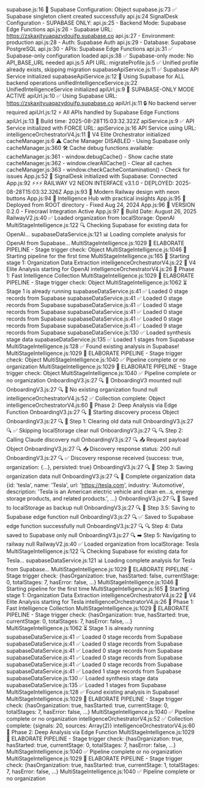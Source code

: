 supabase.js:16 🔧 Supabase Configuration: Object
supabase.js:73 ✅ Supabase singleton client created successfully
api.js:24 SignalDesk Configuration - SUPABASE ONLY:
api.js:25 - Backend Mode: Supabase Edge Functions
api.js:26 - Supabase URL: https://zskaxjtyuaqazydouifp.supabase.co
api.js:27 - Environment: production
api.js:28 - Auth: Supabase Auth
api.js:29 - Database: Supabase PostgreSQL
api.js:30 - APIs: Supabase Edge Functions
api.js:31 ✅ Supabase-only configuration loaded
api.js:38 ✅ Supabase-only mode: No API_BASE_URL needed
api.js:5 API URL:
migrateProfile.js:5 ✅ Unified profile already exists, skipping migration
supabaseApiService.js:11 ✅ Supabase API Service initialized
supabaseApiService.js:12 🚀 Using Supabase for ALL backend operations
unifiedIntelligenceService.js:22 UnifiedIntelligenceService initialized
apiUrl.js:9 🚀 SUPABASE-ONLY MODE ACTIVE
apiUrl.js:10 ✅ Using Supabase URL: https://zskaxjtyuaqazydouifp.supabase.co
apiUrl.js:11 🔒 No backend server required
apiUrl.js:12 ⚡ All APIs handled by Supabase Edge Functions
apiUrl.js:13 📅 Build time: 2025-08-28T15:03:32.322Z
apiService.js:9 ✅ API Service initialized with FORCE URL:
apiService.js:16 API Service using URL:
intelligenceOrchestratorV4.js:11 🎯 V4 Elite Orchestrator initialized
cacheManager.js:6 ⚠️ Cache Manager DISABLED - Using Supabase only
cacheManager.js:360 🛠️ Cache debug functions available:
cacheManager.js:361 - window.debugCache() - Show cache state
cacheManager.js:362 - window.clearAllCache() - Clear all caches
cacheManager.js:363 - window.checkCacheContamination() - Check for issues
App.js:52 🚀 SignalDesk initialized with Supabase: Connected
App.js:92 ⚡⚡⚡ RAILWAY V2 NEON INTERFACE v3.1.0 - DEPLOYED: 2025-08-28T15:03:32.326Z
App.js:93 🎯 Modern Railway design with neon buttons
App.js:94 💎 Intelligence Hub with practical insights
App.js:95 📍 Deployed from ROOT directory - Fixed Aug 24, 2024
App.js:96 🚀 VERSION 0.2.0 - Firecrawl Integration Active
App.js:97 📅 Build Date: August 26, 2025
RailwayV2.js:40 ✅ Loaded organization from localStorage: OpenAI
MultiStageIntelligence.js:122 🔍 Checking Supabase for existing data for OpenAI...
supabaseDataService.js:121 📊 Loading complete analysis for OpenAI from Supabase...
MultiStageIntelligence.js:1029 🎯 ELABORATE PIPELINE - Stage trigger check: Object
MultiStageIntelligence.js:1046 🚀 Starting pipeline for the first time
MultiStageIntelligence.js:165 🔄 Starting stage 1: Organization Data Extraction
intelligenceOrchestratorV4.js:22 🚀 V4 Elite Analysis starting for OpenAI
intelligenceOrchestratorV4.js:26 📡 Phase 1: Fast Intelligence Collection
MultiStageIntelligence.js:1029 🎯 ELABORATE PIPELINE - Stage trigger check: Object
MultiStageIntelligence.js:1062 ⏳ Stage 1 is already running
supabaseDataService.js:41 ✅ Loaded 0 stage records from Supabase
supabaseDataService.js:41 ✅ Loaded 0 stage records from Supabase
supabaseDataService.js:41 ✅ Loaded 0 stage records from Supabase
supabaseDataService.js:41 ✅ Loaded 0 stage records from Supabase
supabaseDataService.js:41 ✅ Loaded 0 stage records from Supabase
supabaseDataService.js:41 ✅ Loaded 9 stage records from Supabase
supabaseDataService.js:130 ✅ Loaded synthesis stage data
supabaseDataService.js:135 ✅ Loaded 1 stages from Supabase
MultiStageIntelligence.js:128 ✅ Found existing analysis in Supabase!
MultiStageIntelligence.js:1029 🎯 ELABORATE PIPELINE - Stage trigger check: Object
MultiStageIntelligence.js:1040 ✅ Pipeline complete or no organization
MultiStageIntelligence.js:1029 🎯 ELABORATE PIPELINE - Stage trigger check: Object
MultiStageIntelligence.js:1040 ✅ Pipeline complete or no organization
OnboardingV3.js:27 🔍 🚀 OnboardingV3 mounted null
OnboardingV3.js:27 🔍 📝 No existing organization found null
intelligenceOrchestratorV4.js:52 ✅ Collection complete: Object
intelligenceOrchestratorV4.js:60 🧠 Phase 2: Deep Analysis via Edge Function
OnboardingV3.js:27 🔍 🚀 Starting discovery process Object
OnboardingV3.js:27 🔍 🧹 Step 1: Clearing old data null
OnboardingV3.js:27 🔍 ✅ Skipping localStorage clear null
OnboardingV3.js:27 🔍 🔍 Step 2: Calling Claude discovery null
OnboardingV3.js:27 🔍 📤 Request payload Object
OnboardingV3.js:27 🔍 📥 Discovery response status: 200 null
OnboardingV3.js:27 🔍 ✅ Discovery response received {success: true, organization: {…}, persisted: true}
OnboardingV3.js:27 🔍 💾 Step 3: Saving organization data null
OnboardingV3.js:27 🔍 💾 Complete organization data {id: 'tesla', name: 'Tesla', url: 'https://tesla.com', industry: 'Automotive', description: 'Tesla is an American electric vehicle and clean en…s, energy storage products, and related products.', …}
OnboardingV3.js:27 🔍 💾 Saved to localStorage as backup null
OnboardingV3.js:27 🔍 💾 Step 3.5: Saving to Supabase edge function null
OnboardingV3.js:27 🔍 ✅ Saved to Supabase edge function successfully null
OnboardingV3.js:27 🔍 🔍 Step 4: Data saved to Supabase only null
OnboardingV3.js:27 🔍 ➡️ Step 5: Navigating to railway null
RailwayV2.js:40 ✅ Loaded organization from localStorage: Tesla
MultiStageIntelligence.js:122 🔍 Checking Supabase for existing data for Tesla...
supabaseDataService.js:121 📊 Loading complete analysis for Tesla from Supabase...
MultiStageIntelligence.js:1029 🎯 ELABORATE PIPELINE - Stage trigger check: {hasOrganization: true, hasStarted: false, currentStage: 0, totalStages: 7, hasError: false, …}
MultiStageIntelligence.js:1046 🚀 Starting pipeline for the first time
MultiStageIntelligence.js:165 🔄 Starting stage 1: Organization Data Extraction
intelligenceOrchestratorV4.js:22 🚀 V4 Elite Analysis starting for Tesla
intelligenceOrchestratorV4.js:26 📡 Phase 1: Fast Intelligence Collection
MultiStageIntelligence.js:1029 🎯 ELABORATE PIPELINE - Stage trigger check: {hasOrganization: true, hasStarted: true, currentStage: 0, totalStages: 7, hasError: false, …}
MultiStageIntelligence.js:1062 ⏳ Stage 1 is already running
supabaseDataService.js:41 ✅ Loaded 0 stage records from Supabase
supabaseDataService.js:41 ✅ Loaded 0 stage records from Supabase
supabaseDataService.js:41 ✅ Loaded 0 stage records from Supabase
supabaseDataService.js:41 ✅ Loaded 0 stage records from Supabase
supabaseDataService.js:41 ✅ Loaded 0 stage records from Supabase
supabaseDataService.js:41 ✅ Loaded 1 stage records from Supabase
supabaseDataService.js:130 ✅ Loaded synthesis stage data
supabaseDataService.js:135 ✅ Loaded 1 stages from Supabase
MultiStageIntelligence.js:128 ✅ Found existing analysis in Supabase!
MultiStageIntelligence.js:1029 🎯 ELABORATE PIPELINE - Stage trigger check: {hasOrganization: true, hasStarted: true, currentStage: 0, totalStages: 7, hasError: false, …}
MultiStageIntelligence.js:1040 ✅ Pipeline complete or no organization
intelligenceOrchestratorV4.js:52 ✅ Collection complete: {signals: 20, sources: Array(2)}
intelligenceOrchestratorV4.js:60 🧠 Phase 2: Deep Analysis via Edge Function
MultiStageIntelligence.js:1029 🎯 ELABORATE PIPELINE - Stage trigger check: {hasOrganization: true, hasStarted: true, currentStage: 0, totalStages: 7, hasError: false, …}
MultiStageIntelligence.js:1040 ✅ Pipeline complete or no organization
MultiStageIntelligence.js:1029 🎯 ELABORATE PIPELINE - Stage trigger check: {hasOrganization: true, hasStarted: true, currentStage: 1, totalStages: 7, hasError: false, …}
MultiStageIntelligence.js:1040 ✅ Pipeline complete or no organization

